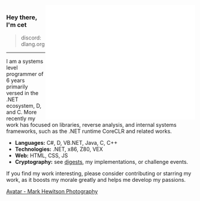 <img align="right" src="/github-metrics.svg" alt="Metrics" width="400">

### Hey there, I'm cet

> discord: dlang.org

---

I am a systems level programmer of 6 years primarily versed in the .NET ecosystem, D, and C. More recently my work has focused on libraries, reverse analysis, and internal systems frameworks, such as the .NET runtime CoreCLR and related works.

- **Languages:** C#, D, VB.NET, Java, C, C++
- **Technologies:** .NET, x86, Z80, VEX
- **Web:** HTML, CSS, JS
- **Cryptography:** see [digests](https://github.com/cetio/tern/tree/main/source/tern/digest), my implementations, or challenge events.

If you find my work interesting, please consider contributing or starring my work, as it boosts my morale greatly and helps me develop my passions.

[Avatar - Mark Hewitson Photography](https://markhewitson.photography/cat-portraits/)
